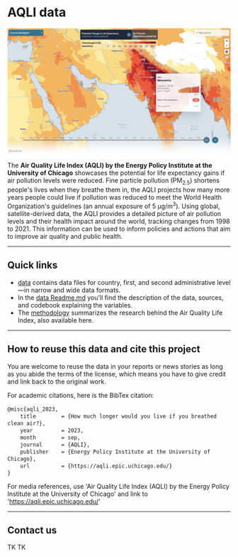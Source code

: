 # AQLI data
![Screenshot of the desktop view of the AQLI tool](aqli.png)

The **Air Quality Life Index (AQLI) by the Energy Policy Institute at the University of Chicago** showcases the potential for life expectancy gains if air pollution levels were reduced. Fine particle pollution (PM<sub>2.5</sub>) shortens people's lives when they breathe them in, the AQLI projects how many more years people could live if pollution was reduced to meet the World Health Organization's guidelines (an annual exposure of 5 µg/m<sup>3</sup>). Using global, satellite-derived data, the AQLI provides a detailed picture of air pollution levels and their health impact around the world, tracking changes from 1998 to 2021. This information can be used to inform policies and actions that aim to improve air quality and public health.

---
## Quick links
* [data](./data/) contains data files for country, first, and second administrative level —in narrow and wide data formats.
* In the [data Readme.md](./data/Readme.md) you'll find the description of the data, sources, and codebook explaining the variables.
* The [methodology](https://aqli.epic.uchicago.edu/about/methodology/) summarizes the research behind the Air Quality Life Index, also available here.

---
## How to reuse this data and cite this project
You are welcome to reuse the data in your reports or news stories as long as you abide the terms of the license, which means you have to give credit and link back to the original work.

For academic citations, here is the BibTex citation:

```
@misc{aqli_2023,
	title        = {How much longer would you live if you breathed clean air?},
	year         = 2023,
	month        = sep,
	journal      = {AQLI},
	publisher    = {Energy Policy Institute at the University of Chicago},
	url          = {https://aqli.epic.uchicago.edu/}
}
```

For media references, use 'Air Quality Life Index (AQLI) by the Energy Policy Institute at the University of Chicago' and link to 'https://aqli.epic.uchicago.edu/'

---
## Contact us

TK TK 

